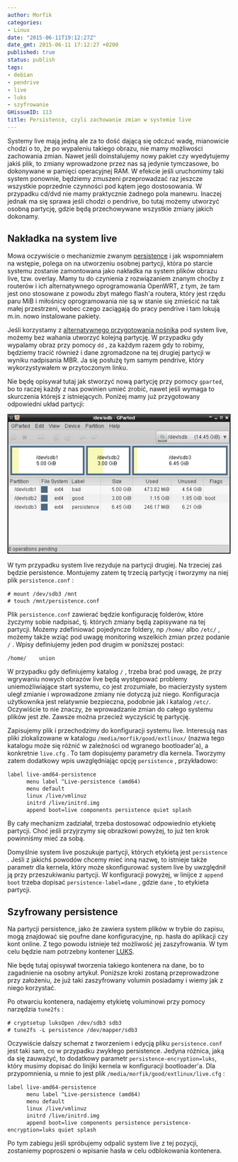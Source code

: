 ```yaml
---
author: Morfik
categories:
- Linux
date: "2015-06-11T19:12:27Z"
date_gmt: 2015-06-11 17:12:27 +0200
published: true
status: publish
tags:
- debian
- pendrive
- live
- luks
- szyfrowanie
GHissueID: 113
title: Persistence, czyli zachowanie zmian w systemie live
---
```


Systemy live mają jedną ale za to dość dającą się odczuć wadę, mianowicie chodzi o to, że po
wypaleniu takiego obrazu, nie mamy możliwości zachowania zmian. Nawet jeśli doinstalujemy nowy
pakiet czy wyedytujemy jakiś plik, to zmiany wprowadzone przez nas są jedynie tymczasowe, bo
dokonywane w pamięci operacyjnej RAM. W efekcie jeśli uruchomimy taki system ponownie, będziemy
zmuszeni przeprowadzać raz jeszcze wszystkie poprzednie czynności pod kątem jego dostosowania. W
przypadku cd/dvd nie mamy praktycznie żadnego pola manewru. Inaczej jednak ma się sprawa jeśli
chodzi o pendrive, bo tutaj możemy utworzyć osobną partycję, gdzie będą przechowywane wszystkie
zmiany jakich dokonamy.

<!--more-->
## Nakładka na system live

Mowa oczywiście o mechanizmie zwanym [persistence][1] i jak wspomniałem na wstępie, polega on na
utworzeniu osobnej partycji, która po starcie systemu zostanie zamontowana jako nakładka na system
plików obrazu live, tzw. overlay. Mamy tu do czynienia z rozwiązaniem znanym choćby z routerów i
ich alternatywnego oprogramowania OpenWRT, z tym, że tam jest ono stosowane z powodu zbyt małego
flash'a routera, który jest rzędu paru MiB i miłośnicy oprogramowania nie są w stanie się zmieścić
na tak małej przestrzeni, wobec czego zaciągają do pracy pendrive i tam lokują m.in. nowo
instalowane pakiety.

Jeśli korzystamy z [alternatywnego przygotowania nośnika][2] pod system live, możemy bez wahania
utworzyć kolejną partycję. W przypadku gdy wypalamy obraz przy pomocy `dd` , za każdym razem gdy to
robimy, będziemy tracić również i dane zgromadzone na tej drugiej partycji w wyniku nadpisania MBR.
Ja się posłużę tym samym pendrive, który wykorzystywałem w przytoczonym linku.

Nie będę opisywał tutaj jak stworzyć nową partycję przy pomocy `gparted`, bo to raczej każdy z nas
powinien umieć zrobić, nawet jeśli wymaga to skurczenia którejś z istniejących. Poniżej mamy już
przygotowany odpowiedni układ partycji:

![gparted-persistence-live](/img/2015/06/1.gparted-persistence-live.png#big)

W tym przypadku system live rezyduje na partycji drugiej. Na trzeciej zaś będzie persistence.
Montujemy zatem tę trzecią partycję i tworzymy na niej plik `persistence.conf` :

    # mount /dev/sdb3 /mnt
    # touch /mnt/persistence.conf

Plik `persistence.conf` zawierać będzie konfigurację folderów, które życzymy sobie nadpisać, tj.
których zmiany będą zapisywane na tej partycji. Możemy zdefiniować pojedyncze foldery, np `/home/`
albo `/etc/` , możemy także wziąć pod uwagę monitoring wszelkich zmian przez podanie `/` . Wpisy
definiujemy jeden pod drugim w poniższej postaci:

    /home/    union

W przypadku gdy definiujemy katalog `/` , trzeba brać pod uwagę, że przy wgrywaniu nowych obrazów
live będą występować problemy uniemożliwiające start systemu, co jest zrozumiałe, bo macierzysty
system uległ zmianie i wprowadzone zmiany nie dotyczą już niego. Konfiguracja użytkownika jest
relatywnie bezpieczna, podobnie jak i katalog `/etc/`. Oczywiście to nie znaczy, że wprowadzanie
zmian do całego systemu plików jest złe. Zawsze można przecież wyczyścić tę partycję.

Zapisujemy plik i przechodzimy do konfiguracji systemu live. Interesują nas pliki zlokalizowane w
katalogu `/media/morfik/good/extlinux/` (nazwa tego katalogu może się różnić w zależności od
wgranego bootloader'a), a konkretnie `live.cfg` . To tam dopisujemy parametry dla kernela. Tworzymy
zatem dodatkowy wpis uwzględniając opcję `persistence` , przykładowo:

    label live-amd64-persistence
          menu label ^Live-persistence (amd64)
          menu default
          linux /live/vmlinuz
          initrd /live/initrd.img
          append boot=live components persistence quiet splash

By cały mechanizm zadziałał, trzeba dostosować odpowiednio etykietę partycji. Choć jeśli przyjrzymy
się obrazkowi powyżej, to już ten krok powinniśmy mieć za sobą.

Domyślnie system live poszukuje partycji, których etykietą jest `persistence` . Jeśli z jakichś
powodów chcemy mieć inną nazwę, to istnieje także parametr dla kernela, który może skonfigurować
system live by uwzględnił ją przy przeszukiwaniu partycji. W konfiguracji powyżej, w linijce z
`append boot` trzeba dopisać `persistence-label=dane` , gdzie `dane` , to etykieta partycji.

## Szyfrowany persistence

Na partycji persistence, jako że zawiera system plików w trybie do zapisu, mogą znajdować się
poufne dane konfiguracyjne, np. hasła do aplikacji czy kont online. Z tego powodu istnieje też
możliwość jej zaszyfrowania. W tym celu będzie nam potrzebny kontener [LUKS][3].

Nie będę tutaj opisywał tworzenia takiego kontenera na dane, bo to zagadnienie na osobny artykuł.
Poniższe kroki zostaną przeprowadzone przy założeniu, że już taki zaszyfrowany volumin posiadamy i
wiemy jak z niego korzystać.

Po otwarciu kontenera, nadajemy etykietę voluminowi przy pomocy narzędzia `tune2fs` :

    # cryptsetup luksOpen /dev/sdb3 sdb3
    # tune2fs -L persistence /dev/mapper/sdb3

Oczywiście dalszy schemat z tworzeniem i edycją pliku `persistence.conf` jest taki sam, co w
przypadku zwykłego persistence. Jedyna różnica, jaką da się zauważyć, to dodatkowy parametr
`persistence-encryption=luks`, który musimy dopisać do linijki kernela w konfiguracji bootloader'a.
Dla przypomnienia, u mnie to jest plik `/media/morfik/good/extlinux/live.cfg` :

    label live-amd64-persistence
          menu label ^Live-persistence (amd64)
          menu default
          linux /live/vmlinuz
          initrd /live/initrd.img
          append boot=live components persistence persistence-encryption=luks quiet splash

Po tym zabiegu jeśli spróbujemy odpalić system live z tej pozycji, zostaniemy poproszeni o wpisanie
hasła w celu odblokowania kontenera.


[1]: https://live-team.pages.debian.net/live-manual/html/live-manual/customizing-run-time-behaviours.en.html#547
[2]: /post/jak-wgrac-system-live-na-uszkodzony-pendrive/
[3]: https://pl.wikipedia.org/wiki/Linux_Unified_Key_Setup
